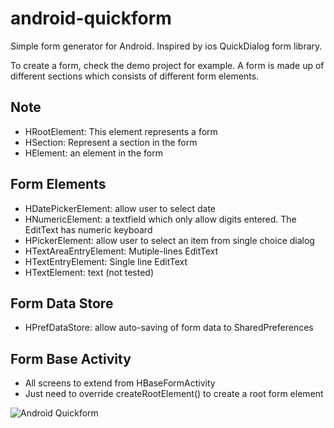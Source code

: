 android-quickform
=================

Simple form generator for Android. Inspired by ios QuickDialog form library.

To create a form, check the demo project for example. 
A form is made up of different sections which consists of different form elements.

## Note 
- HRootElement: This element represents a form
- HSection: Represent a section in the form
- HElement: an element in the form

## Form Elements
- HDatePickerElement: allow user to select date
- HNumericElement: a textfield which only allow digits entered. The EditText has numeric keyboard
- HPickerElement: allow user to select an item from single choice dialog
- HTextAreaEntryElement: Mutiple-lines EditText
- HTextEntryElement: Single line EditText
- HTextElement: text (not tested)

## Form Data Store

- HPrefDataStore: allow auto-saving of form data to SharedPreferences

## Form Base Activity

- All screens to extend from HBaseFormActivity
- Just need to override createRootElement() to create a root form element

![Android Quickform](https://raw.github.com/thehung111/android-quickform/master/screenshot.png)
